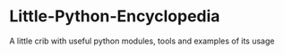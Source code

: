 # Little-Python-Encyclopedia
A little crib with useful python modules, tools and examples of its usage
